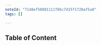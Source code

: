 ```yaml
---
noteId: "7148ef50801111f0bc7d15f1720af5a0"
tags: []

---
```


## Table of Content

```{tableofcontents}
```
